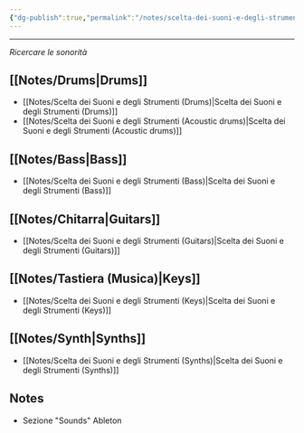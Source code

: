 ```yaml
---
{"dg-publish":true,"permalink":"/notes/scelta-dei-suoni-e-degli-strumenti/"}
---
```



---
_Ricercare le sonorità_

## [[Notes/Drums\|Drums]]

- [[Notes/Scelta dei Suoni e degli Strumenti (Drums)\|Scelta dei Suoni e degli Strumenti (Drums)]]
- [[Notes/Scelta dei Suoni e degli Strumenti (Acoustic drums)\|Scelta dei Suoni e degli Strumenti (Acoustic drums)]]

## [[Notes/Bass\|Bass]]

- [[Notes/Scelta dei Suoni e degli Strumenti (Bass)\|Scelta dei Suoni e degli Strumenti (Bass)]]


## [[Notes/Chitarra\|Guitars]]

- [[Notes/Scelta dei Suoni e degli Strumenti (Guitars)\|Scelta dei Suoni e degli Strumenti (Guitars)]]


## [[Notes/Tastiera (Musica)\|Keys]]

- [[Notes/Scelta dei Suoni e degli Strumenti (Keys)\|Scelta dei Suoni e degli Strumenti (Keys)]]


## [[Notes/Synth\|Synths]]

- [[Notes/Scelta dei Suoni e degli Strumenti (Synths)\|Scelta dei Suoni e degli Strumenti (Synths)]]


## Notes

- Sezione "Sounds" Ableton


